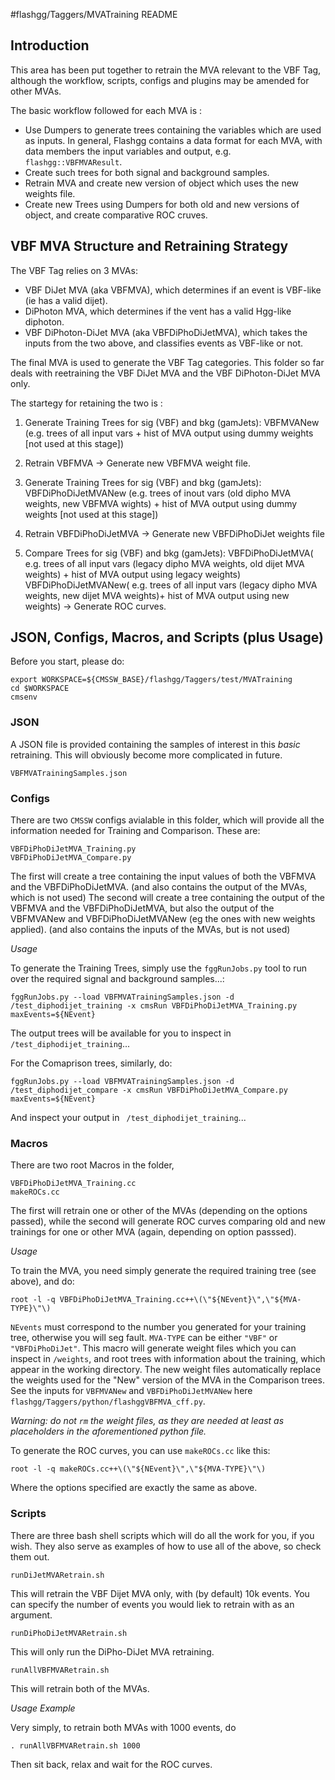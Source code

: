 #flashgg/Taggers/MVATraining README

## Introduction

This area has been put together to retrain the MVA relevant to the VBF Tag, although the workflow, scripts, configs and plugins may be amended for other MVAs.

The basic workflow followed for each MVA is : 
* Use Dumpers to generate trees containing the variables which are used as inputs. In general, Flashgg contains a data format for each MVA, with data members the input variables and output, e.g. `flashgg::VBFMVAResult`.
* Create such trees for both signal and background samples.
* Retrain MVA and create new version of object which uses the new weights file.
* Create new Trees using Dumpers for both old and new versions of object, and create comparative ROC cruves.

## VBF MVA Structure and Retraining Strategy

The VBF Tag relies on 3 MVAs:

* VBF DiJet MVA (aka VBFMVA), which determines if an event is VBF-like (ie has a valid dijet).
* DiPhoton MVA, which determines if the vent has a valid Hgg-like diphoton.
* VBF DiPhoton-DiJet MVA (aka VBFDiPhoDiJetMVA), which takes the inputs from the two above, and classifies events as VBF-like or not.

The final MVA is used to generate the VBF Tag categories. This folder so far deals with reetraining the VBF DiJet MVA and the VBF DiPhoton-DiJet MVA only.

The startegy for retaining the two is :

1) Generate Training Trees for sig (VBF) and bkg (gamJets):
VBFMVANew (e.g. trees of all input vars + hist of MVA output using dummy weights [not used at this stage])

2) Retrain VBFMVA -> Generate new VBFMVA weight file.

3) Generate Training Trees for sig (VBF) and bkg (gamJets):
VBFDiPhoDiJetMVANew (e.g. trees of inout vars (old dipho MVA weights, new VBFMVA wights) + hist of MVA output using dummy weights [not used at this stage])

4) Retrain VBFDiPhoDiJetMVA -> Generate new VBFDiPhoDiJet weights file

5) Compare Trees  for sig (VBF) and bkg (gamJets):
VBFDiPhoDiJetMVA( e.g. trees of all input vars (legacy dipho MVA weights, old dijet MVA weights) + hist of MVA output using legacy weights)
VBFDiPhoDiJetMVANew( e.g. trees of all input vars (legacy dipho MVA weights, new dijet MVA weights)+ hist of MVA output using new weights)
-> Generate ROC curves.

## JSON, Configs, Macros, and Scripts (plus Usage)

Before you start, please do:
```
export WORKSPACE=${CMSSW_BASE}/flashgg/Taggers/test/MVATraining
cd $WORKSPACE
cmsenv
```

### JSON

A JSON file is provided containing the samples of interest in this *basic* retraining. This will obviously become more complicated in future.
```
VBFMVATrainingSamples.json
```

### Configs

There are two `CMSSW` configs avialable in this folder, which will provide all the information needed for Training and Comparison.
These are:
```
VBFDiPhoDiJetMVA_Training.py
VBFDiPhoDiJetMVA_Compare.py
```
The first will create a tree containing the input values of both the VBFMVA and the VBFDiPhoDiJetMVA. (and also contains the output of the MVAs, which is not used)
The second will create a tree containing the output of the VBFMVA and the VBFDiPhoDiJetMVA, but also the output of the VBFMVANew and VBFDiPhoDiJetMVANew (eg the ones with new weights applied). (and also contains the inputs of the MVAs, but is not used)


*Usage*

To generate the Training Trees, simply use the `fggRunJobs.py` tool to run over the required signal and background samples...:
```
fggRunJobs.py --load VBFMVATrainingSamples.json -d /test_diphodijet_training -x cmsRun VBFDiPhoDiJetMVA_Training.py maxEvents=${NEvent}
```
The output trees will be available for you to inspect in `/test_diphodijet_training`... 

For the Comaprison trees, similarly, do:
```
fggRunJobs.py --load VBFMVATrainingSamples.json -d /test_diphodijet_compare -x cmsRun VBFDiPhoDiJetMVA_Compare.py maxEvents=${NEvent}

```
And inspect your output in ` /test_diphodijet_training`...

### Macros

There are two root Macros in the folder,

```
VBFDiPhoDiJetMVA_Training.cc
makeROCs.cc
```

The first will retrain one or other of the MVAs (depending on the options passed), while the second will generate ROC curves comparing old and new trainings for one or other MVA (again, depending on option passsed).

*Usage*


To train the MVA, you need simply generate the required training tree (see above), and do:
```
root -l -q VBFDiPhoDiJetMVA_Training.cc++\(\"${NEvent}\",\"${MVA-TYPE}\"\)
```
`NEvents` must correspond to the number you generated for your training tree, otherwise you will seg fault.
`MVA-TYPE` can be either `"VBF"` or `"VBFDiPhoDiJet"`.
This macro will generate weight files which you can inspect in `/weights`, and root trees with information about the training, which appear in the working directory. The new weight files automatically replace the weights used for the "New" version of the MVA in the Comparison trees. See the inputs for `VBFMVANew` and `VBFDiPhoDiJetMVANew` here `flashgg/Taggers/python/flashggVBFMVA_cff.py`. 

*Warning: do not `rm` the weight files, as they are needed at least as placeholders in the aforementioned python file.*

To generate the ROC curves, you can use `makeROCs.cc` like this:
```
root -l -q makeROCs.cc++\(\"${NEvent}\",\"${MVA-TYPE}\"\)
```
Where the options specified are exactly the same as above.

### Scripts

There are three bash shell scripts which will do all the work for you, if you wish. They also serve as examples of how to use all of the above, so check them out.
```
runDiJetMVARetrain.sh
```
This will retrain the VBF Dijet MVA only, with (by default) 10k events. You can specify the number of events you would liek to retrain with as an argument.

```
runDiPhoDiJetMVARetrain.sh
```
This will only run the DiPho-DiJet MVA retraining.

```
runAllVBFMVARetrain.sh
```
This will retrain both of the MVAs.

*Usage Example*

Very simply, to retrain both MVAs with 1000 events, do
```
. runAllVBFMVARetrain.sh 1000
```
 Then sit back, relax and wait for the ROC curves.
